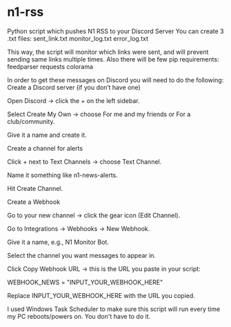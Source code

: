 # n1-rss
Python script which pushes N1 RSS to your Discord Server
You can create 3 .txt files:
sent_link.txt
monitor_log.txt
error_log.txt

This way, the script will monitor which links were sent, and will prevent sending same links multiple times.
Also there will be few pip requirements:
feedparser
requests
colorama


In order to get these messages on Discord you will need to do the following:
Create a Discord server (if you don’t have one)

Open Discord → click the + on the left sidebar.

Select Create My Own → choose For me and my friends or For a club/community.

Give it a name and create it.

Create a channel for alerts

Click + next to Text Channels → choose Text Channel.

Name it something like n1-news-alerts.

Hit Create Channel.

Create a Webhook

Go to your new channel → click the gear icon (Edit Channel).

Go to Integrations → Webhooks → New Webhook.

Give it a name, e.g., N1 Monitor Bot.

Select the channel you want messages to appear in.

Click Copy Webhook URL → this is the URL you paste in your script:

WEBHOOK_NEWS = "INPUT_YOUR_WEBHOOK_HERE"


Replace INPUT_YOUR_WEBHOOK_HERE with the URL you copied.

I used Windows Task Scheduler to make sure this script will run every time my PC reboots/powers on. You don't have to do it.

